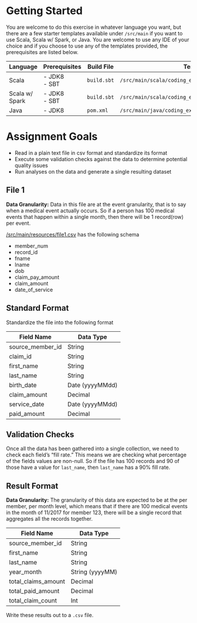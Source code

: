 # Getting Started

You are welcome to do this exercise in whatever language you want, but there are a few starter templates available under
`/src/main` if you want to use Scala, Scala w/ Spark, or Java. You are welcome to use any IDE of your choice and if you 
choose to use any of the templates provided, the prerequisites are listed below. 

| Language | Prerequisites | Build File | Template Location |   
| -------- | ------------- | ---------- | ----------------- | 
| Scala    | - JDK8 <br /> - SBT |  `build.sbt` | `/src/main/scala/coding_exercise/ScalaDataPipeline.scala` | 
| Scala w/ Spark | - JDK8 <br /> - SBT |  `build.sbt` | `/src/main/scala/coding_exercise/ScalaSparkDataPipeline.scala` | 
| Java | - JDK8  | `pom.xml` | `/src/main/java/coding_exercise/JavaDataPipeline.java` |

# Assignment Goals

- Read in a plain text file in csv format and standardize its format
- Execute some validation checks against the data to determine potential quality issues
- Run analyses on the data and generate a single resulting dataset

## File 1
**Data Granularity:** Data in this file are at the event granularity, that is to say when a medical event actually occurs. So 
if a person has 100 medical events that happen within a single month, then there will be 1 record(row) per event.

[/src/main/resources/file1.csv](src/main/resources/file1.csv) has the following schema
- member_num
- record_id
- fname
- lname
- dob
- claim_pay_amount
- claim_amount
- date_of_service

## Standard Format
Standardize the file into the following format

| Field Name       | Data Type       |
| ---------------- | ---------       |
| source_member_id | String          |
| claim_id         | String          |
| first_name       | String          |
| last_name        | String          |
| birth_date       | Date (yyyyMMdd) |
| claim_amount     | Decimal         |
| service_date     | Date (yyyyMMdd) |
| paid_amount      | Decimal         |


## Validation Checks

Once all the data has been gathered into a single collection, we need to check each field’s “fill rate.” This means we are 
checking what percentage of the fields values are non-null. So if the file has 100 records and 90 of those have a value 
for `last_name`, then `last_name` has a 90% fill rate.

## Result Format
**Data Granularity:** The granularity of this data are expected to be at the per member, per month level, which means that if 
there are 100 medical events in the month of 11/2017 for member 123, there will be a single record that aggregates all 
the records together.

| Field Name          | Data Type       |
| ------------------- | --------------- |
| source_member_id    | String          |
| first_name          | String          |
| last_name           | String          |
| year_month          | String (yyyyMM) |
| total_claims_amount | Decimal         |
| total_paid_amount   | Decimal         |
| total_claim_count   | Int             |

Write these results out to a `.csv` file.